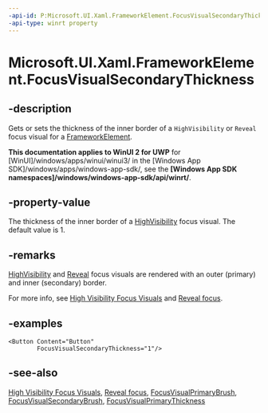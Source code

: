 ```yaml
---
-api-id: P:Microsoft.UI.Xaml.FrameworkElement.FocusVisualSecondaryThickness
-api-type: winrt property
---
```


<!-- Property syntax
public Windows.UI.Xaml.Thickness FocusVisualSecondaryThickness { get;  set; }
-->

# Microsoft.UI.Xaml.FrameworkElement.FocusVisualSecondaryThickness

## -description

Gets or sets the thickness of the inner border of a `HighVisibility` or `Reveal` focus visual for a [FrameworkElement](frameworkelement.md).

**This documentation applies to WinUI 2 for UWP** for [WinUI]/windows/apps/winui/winui3/ in the [Windows App SDK]/windows/apps/windows-app-sdk/, see the **[Windows App SDK namespaces]/windows/windows-app-sdk/api/winrt/**.

## -property-value

The thickness of the inner border of a [HighVisibility](focusvisualkind.md) focus visual. The default value is 1.

## -remarks

[HighVisibility](focusvisualkind.md) and [Reveal](focusvisualkind.md) focus visuals are rendered with an outer (primary) and inner (secondary) border.

For more info, see [High Visibility Focus Visuals](/windows/apps/design/input/guidelines-for-visualfeedback#high-visibility-focus-visuals) and [Reveal focus](/windows/apps/design/style/reveal-focus).

## -examples

```xaml
<Button Content="Button"
        FocusVisualSecondaryThickness="1"/>
```

## -see-also

[High Visibility Focus Visuals](/windows/apps/design/input/guidelines-for-visualfeedback#high-visibility-focus-visuals), [Reveal focus](/windows/apps/design/style/reveal-focus), [FocusVisualPrimaryBrush](frameworkelement_focusvisualprimarybrush.md), [FocusVisualSecondaryBrush](frameworkelement_focusvisualsecondarybrush.md), [FocusVisualPrimaryThickness](frameworkelement_focusvisualprimarythickness.md)

